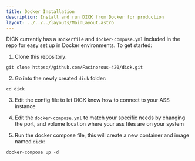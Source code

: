 ```yaml
---
title: Docker Installation
description: Install and run DICK from Docker for production
layout: ../../../layouts/MainLayout.astro
---
```


DICK currently has a `Dockerfile` and `docker-compose.yml` included in the repo for easy set up in Docker environments. To get started:

  1. Clone this repository:

    git clone https://github.com/Facinorous-420/dick.git

  2. Go into the newly created `dick` folder:
   
    cd dick

  3. Edit the config file to let DICK know how to connect to your ASS instance
   
  4. Edit the `docker-compose.yml` to match your specific needs by changing the port, and volume location where your ass files are on your system
   
  5. Run the docker compose file, this will create a new container and image named `dick`:

    docker-compose up -d  
